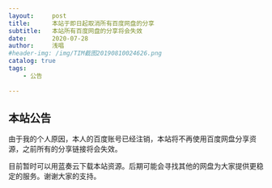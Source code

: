 ```yaml
---
layout:     post
title:      本站于即日起取消所有百度网盘的分享
subtitle:   本站所有百度网盘的分享将会失效
date:       2020-07-28
author:     浅唱
#header-img: /img/TIM截图20190810024626.png
catalog: true
tags:
    - 公告
    
---
```



## 本站公告
 由于我的个人原因，本人的百度账号已经注销，本站将不再使用百度网盘分享资源，之前所有的分享链接将会失效。  
 
 目前暂时可以用蓝奏云下载本站资源。后期可能会寻找其他的网盘为大家提供更稳定的服务。谢谢大家的支持。    
   
     

      
